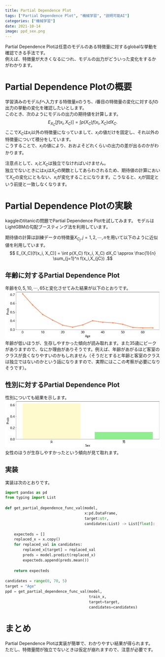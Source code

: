 ```yaml
---
title: Partial Dependence Plot
tags: ["Partial Dependence Plot", "機械学習", "説明可能AI"]
categories: ["機械学習"]
date: 2021-10-14
image: ppd_sex.png
---
```

Partial Dependence Plotは任意のモデルのある特徴量に対するglobalな挙動を確認できる手法です。  
例えば、特徴量が大きくなるにつれ、モデルの出力がどういった変化をするかがわかります。

# Partial Dependence Plotの概要
学習済みのモデル$f$へ入力する特徴量$x$のうち、$i$番目の特徴量の変化に対する$f$の出力の挙動の変化を確認したいとします。  
このとき、次のようにモデルの出力の期待値を計算します。
$$ E_{X_C}[f(x_i, X_C)] = \int p(X_C) f(x_i, X_C) dX_C .$$ 
ここで$X_C$は$x_i$以外の特徴量になっていまして、$x_i$の値だけを固定し、それ以外の特徴量について積分をしています。  
こうすることで、$x_i$の値により、おおよそどれくらいの出力の差が出るのかがわかります。

注意点として、$x_i$と$X_C$は独立でなければいけません。  
独立でないときには$x_i$は$X_C$の関数としてあらわされるため、期待値の計算において$X_C$の変化にともない、$x_i$が変化することになります。こうなると、$x_i$が固定という前提と一致しなくなります。

# Partial Dependence Plotの実験
kaggleのtitanicの問題でPartial Dependence Plotを試してみます。
モデルはLightGBMの勾配ブースティング法を利用しています。

期待値の計算は訓練データの特徴量$X_{C_{j}},j=1,2,\cdots,n$を用いて以下のように近似値を利用しています。
$$ E_{X_C}[f(x_i, X_C)] = \int p(X_C) f(x_i, X_C) dX_C \approx \frac{1}{n} \sum_{j=1}^n f(x_i,X_{jC}) .$$ 


## 年齢に対するPartial Dependence Plot
年齢を$0,5,10,\cdots,65$と変化させてみた結果が以下のとおりです。  
![年齢に対するPartial Dependence Plot](ppd_age.png)  
年齢が低いほうが、生存しやすかった傾向が読み取れます。また35歳にピークがありますので、なにか理由がありそうです。例えば、年齢があがるほど客室のクラスが良くなりやすいのかもしれません（そうだとすると年齢と客室のクラスは独立ではないのかという話になりますので、実際にはここの考察が必要になりそうです）。

## 性別に対するPartial Dependence Plot
性別についても結果を示します。  
![性別に対するPPD](ppd_sex.png)  
女性のほうが生存しやすかったという傾向が見て取れます。

## 実装
実装は次のとおりです。
```python
import pandas as pd
from typing import List

def get_partial_dependence_func_val(model, 
                                    x:pd.DataFrame,
                                    target:str,
                                    candidates:List) -> List[float]:
    
    expecteds = []
    replaced_x = x.copy()
    for replaced_val in candidates:
        replaced_x[target] = replaced_val
        preds = model.predict(replaced_x)
        expecteds.append(preds.mean())
        
    return expecteds

candidates = range(0, 70, 5)
target = "Age"
ppd = get_partial_dependence_func_val(model, 
                                      train_x,
                                      target=target,
                                      candidates=candidates)

```

# まとめ
Partial Dependence Plotは実装が簡単で、わかりやすい結果が得られます。  
ただし、特徴量間が独立でないときは仮定が崩れますので、注意が必要です。
